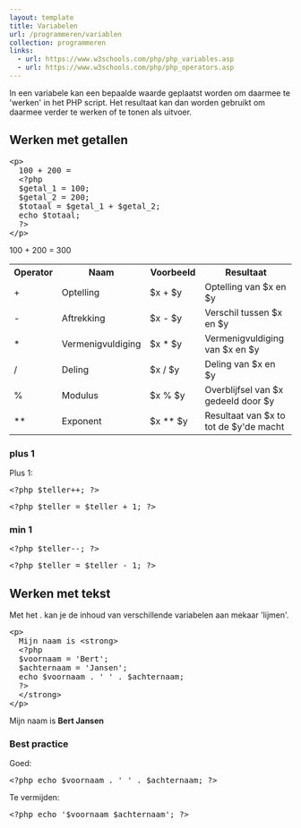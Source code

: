 ```yaml
---
layout: template
title: Variabelen
url: /programmeren/variablen
collection: programmeren
links:
  - url: https://www.w3schools.com/php/php_variables.asp
  - url: https://www.w3schools.com/php/php_operators.asp
---
```

In een variabele kan een bepaalde waarde geplaatst worden om daarmee te 'werken' in het PHP script. Het resultaat kan dan worden gebruikt om daarmee verder te werken of te tonen als uitvoer.

## Werken met getallen
<pre data-enlighter-theme="beyond" data-enlighter-language="php">
&lt;p&gt;
  100 + 200 = 
  &lt;?php 
  $getal_1 = 100; 
  $getal_2 = 200; 
  $totaal = $getal_1 + $getal_2; 
  echo $totaal; 
  ?&gt;
&lt;/p&gt;
</pre>

<div class="shadow result">
<p>100 + 200 = 300</p>
</div>

<table class="table">
    <tbody>
        <tr>
            <th style="width:15%">Operator</th>
            <th style="width:20%">Naam</th>
            <th style="width:20%">Voorbeeld</th>
            <th style="width:35%">Resultaat</th>
        </tr>
        <tr>
            <td>+</td>
            <td>Optelling</td>
            <td>$x + $y</td>
            <td>Optelling van $x en $y</td>
        </tr>
        <tr>
            <td>-</td>
            <td>Aftrekking</td>
            <td>$x - $y</td>
            <td>Verschil tussen $x en $y</td>
        </tr>
        <tr>
            <td>*</td>
            <td>Vermenigvuldiging</td>
            <td>$x * $y</td>
            <td>Vermenigvuldiging van $x en $y</td>
        </tr>
        <tr>
            <td>/</td>
            <td>Deling</td>
            <td>$x / $y</td>
            <td>Deling van $x en $y</td>
        </tr>
        <tr>
            <td>%</td>
            <td>Modulus</td>
            <td>$x % $y</td>
            <td>Overblijfsel van $x gedeeld door $y</td>
        </tr>
        <tr>
            <td>**</td>
            <td>Exponent</td>
            <td>$x ** $y</td>
            <td>Resultaat van $x to tot de $y'de macht</td>
        </tr>
    </tbody>
</table>

<div class="highlight">
<h3>plus 1</h3>
Plus 1:
<pre data-enlighter-theme="beyond" data-enlighter-language="php" data-enlighter-linenumbers="false">
&lt;?php $teller++; ?&gt;
</pre>
<div class='strike'>
<pre data-enlighter-theme="beyond" data-enlighter-language="php" data-enlighter-linenumbers="false">
&lt;?php $teller = $teller + 1; ?&gt;
</pre>
</div>
<h3>min 1</h3>
<pre data-enlighter-theme="beyond" data-enlighter-language="php" data-enlighter-linenumbers="false">
&lt;?php $teller--; ?&gt;
</pre>
<div class='strike'>
<pre data-enlighter-theme="beyond" data-enlighter-language="php" data-enlighter-linenumbers="false">
&lt;?php $teller = $teller - 1; ?&gt;
</pre>

## Werken met tekst

Met het . kan je de inhoud van verschillende variabelen aan mekaar 'lijmen'.

<pre data-enlighter-theme="beyond" data-enlighter-language="php">
&lt;p&gt;
  Mijn naam is &lt;strong&gt;
  &lt;?php 
  $voornaam = 'Bert'; 
  $achternaam = 'Jansen'; 
  echo $voornaam . ' ' . $achternaam; 
  ?&gt;
  &lt;/strong&gt;
&lt;/p&gt;
</pre>

<div class="shadow result">
<p>Mijn naam is <strong>Bert Jansen</strong></p>
</div>

<div class="highlight">
<h3>Best practice</h3>

Goed:
<pre data-enlighter-theme="beyond" data-enlighter-language="php" data-enlighter-linenumbers="false">
&lt;?php echo $voornaam . ' ' . $achternaam; ?&gt;
</pre>

Te vermijden:
<div class='strike'>
<pre data-enlighter-theme="beyond" data-enlighter-language="php" data-enlighter-linenumbers="false">
&lt;?php echo '$voornaam $achternaam'; ?&gt;
</pre>
</div>